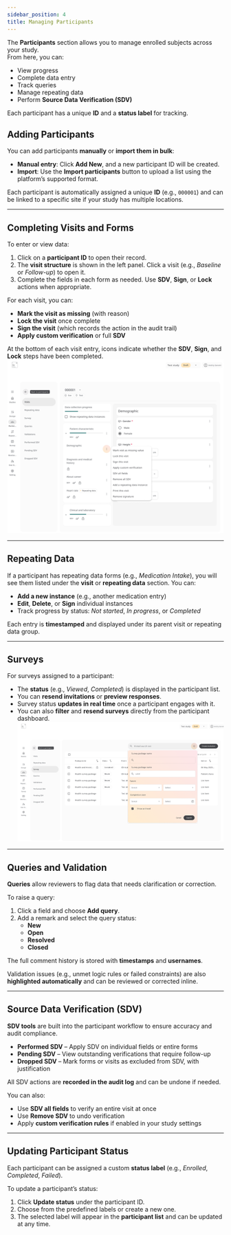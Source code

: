 ```yaml
---
sidebar_position: 4
title: Managing Participants
---
```


The **Participants** section allows you to manage enrolled subjects across your study.  
From here, you can:

- View progress  
- Complete data entry  
- Track queries  
- Manage repeating data  
- Perform **Source Data Verification (SDV)**

Each participant has a unique **ID** and a **status label** for tracking.

## Adding Participants

You can add participants **manually** or **import them in bulk**:

- **Manual entry**: Click **Add New**, and a new participant ID will be created.
- **Import**: Use the **Import participants** button to upload a list using the platform’s supported format.

Each participant is automatically assigned a unique **ID** (e.g., `000001`) and can be linked to a specific site if your study has multiple locations.

---

## Completing Visits and Forms

To enter or view data:

1. Click on a **participant ID** to open their record.
2. The **visit structure** is shown in the left panel. Click a visit (e.g., *Baseline* or *Follow-up*) to open it.
3. Complete the fields in each form as needed. Use **SDV**, **Sign**, or **Lock** actions when appropriate.

For each visit, you can:

- **Mark the visit as missing** (with reason)
- **Lock the visit** once complete
- **Sign the visit** (which records the action in the audit trail)
- **Apply custom verification** or full **SDV**

At the bottom of each visit entry, icons indicate whether the **SDV**, **Sign**, and **Lock** steps have been completed.
![](../assets/completingvisits.png)

---

## Repeating Data

If a participant has repeating data forms (e.g., *Medication Intake*), you will see them listed under the **visit** or **repeating data** section. You can:

- **Add a new instance** (e.g., another medication entry)
- **Edit**, **Delete**, or **Sign** individual instances
- Track progress by status: *Not started*, *In progress*, or *Completed*

Each entry is **timestamped** and displayed under its parent visit or repeating data group.

---

## Surveys
For surveys assigned to a participant:

- The **status** (e.g., *Viewed*, *Completed*) is displayed in the participant list.
- You can **resend invitations** or **preview responses**.
- Survey status **updates in real time** once a participant engages with it.
- You can also **filter** and **resend surveys** directly from the participant dashboard.
![](..//assets/survey-filter.png)

---

## Queries and Validation

**Queries** allow reviewers to flag data that needs clarification or correction.

To raise a query:

1. Click a field and choose **Add query**.
2. Add a remark and select the query status:
   - **New**
   - **Open**
   - **Resolved**
   - **Closed**

The full comment history is stored with **timestamps** and **usernames**.

Validation issues (e.g., unmet logic rules or failed constraints) are also **highlighted automatically** and can be reviewed or corrected inline.

---

## Source Data Verification (SDV)

**SDV tools** are built into the participant workflow to ensure accuracy and audit compliance.

- **Performed SDV** – Apply SDV on individual fields or entire forms
- **Pending SDV** – View outstanding verifications that require follow-up
- **Dropped SDV** – Mark forms or visits as excluded from SDV, with justification

All SDV actions are **recorded in the audit log** and can be undone if needed.

You can also:

- Use **SDV all fields** to verify an entire visit at once
- Use **Remove SDV** to undo verification
- Apply **custom verification rules** if enabled in your study settings

---

## Updating Participant Status

Each participant can be assigned a custom **status label** (e.g., *Enrolled*, *Completed*, *Failed*).

To update a participant’s status:

1. Click **Update status** under the participant ID.
2. Choose from the predefined labels or create a new one.
3. The selected label will appear in the **participant list** and can be updated at any time.